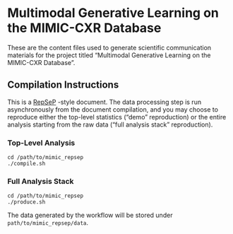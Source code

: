 # Multimodal Generative Learning on the MIMIC-CXR Database

These are the content files used to generate scientific communication materials for the project titled “Multimodal Generative Learning on the MIMIC-CXR Database”.

## Compilation Instructions

This is a [RepSeP](https://github.com/TheChymera/RepSeP) -style document.
The data processing step is run asynchronously from the document compilation, and you may choose to reproduce either the top-level statistics (“demo” reproduction) or the entire analysis starting from the raw data (“full analysis stack” reproduction).


### Top-Level Analysis

```
cd /path/to/mimic_repsep
./compile.sh
```

### Full Analysis Stack

```
cd /path/to/mimic_repsep
./produce.sh
```

The data generated by the workflow will be stored under ``path/to/mimic_repsep/data``.

